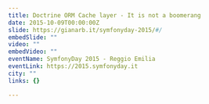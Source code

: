 ```yaml
---
title: Doctrine ORM Cache layer - It is not a boomerang
date: 2015-10-09T00:00:00Z
slide: https://gianarb.it/symfonyday-2015/#/
embedSlide: ""
video: ""
embedVideo: ""
eventName: SymfonyDay 2015 - Reggio Emilia
eventLink: https://2015.symfonyday.it
city: ""
links: {}

---
```

